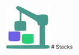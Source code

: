 <img width="116" height="116" src="https://github.com/stacks-js/stacks/blob/main/.github/logo.png?raw=true" /> # Stacks